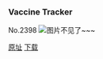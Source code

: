 ### Vaccine Tracker
No.2398
![图片不见了~~~](https://imgs.xkcd.com/comics/vaccine_tracker.png)

[原址](https://xkcd.com//2398) [下载](https://imgs.xkcd.com/comics/vaccine_tracker.png)

